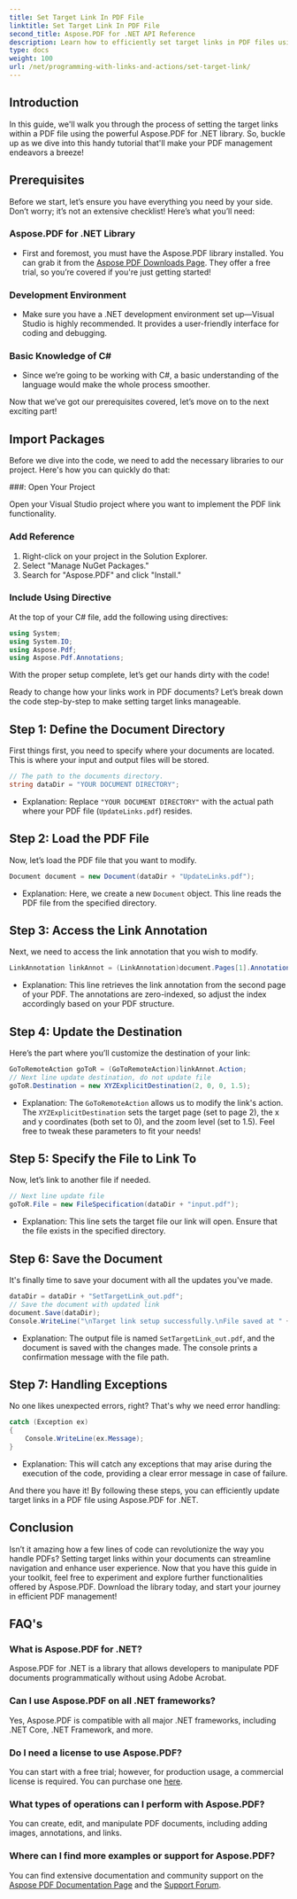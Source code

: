```yaml
---
title: Set Target Link In PDF File
linktitle: Set Target Link In PDF File
second_title: Aspose.PDF for .NET API Reference
description: Learn how to efficiently set target links in PDF files using Aspose.PDF for .NET with our step-by-step guide. Perfect for enhancing document navigation.
type: docs
weight: 100
url: /net/programming-with-links-and-actions/set-target-link/
---
```

## Introduction

In this guide, we'll walk you through the process of setting the target links within a PDF file using the powerful Aspose.PDF for .NET library. So, buckle up as we dive into this handy tutorial that'll make your PDF management endeavors a breeze!

## Prerequisites

Before we start, let’s ensure you have everything you need by your side. Don’t worry; it’s not an extensive checklist! Here’s what you’ll need:

### Aspose.PDF for .NET Library
- First and foremost, you must have the Aspose.PDF library installed. You can grab it from the [Aspose PDF Downloads Page](https://releases.aspose.com/pdf/net/). They offer a free trial, so you’re covered if you're just getting started!

### Development Environment
- Make sure you have a .NET development environment set up—Visual Studio is highly recommended. It provides a user-friendly interface for coding and debugging.

### Basic Knowledge of C#
- Since we’re going to be working with C#, a basic understanding of the language would make the whole process smoother.

Now that we’ve got our prerequisites covered, let’s move on to the next exciting part!

## Import Packages

Before we dive into the code, we need to add the necessary libraries to our project. Here's how you can quickly do that:

###: Open Your Project 

Open your Visual Studio project where you want to implement the PDF link functionality.

### Add Reference 

1. Right-click on your project in the Solution Explorer.
2. Select "Manage NuGet Packages."
3. Search for "Aspose.PDF" and click "Install."

### Include Using Directive 

At the top of your C# file, add the following using directives:
```csharp
using System;
using System.IO;
using Aspose.Pdf;
using Aspose.Pdf.Annotations;
```

With the proper setup complete, let’s get our hands dirty with the code!

Ready to change how your links work in PDF documents? Let’s break down the code step-by-step to make setting target links manageable.

## Step 1: Define the Document Directory 

First things first, you need to specify where your documents are located. This is where your input and output files will be stored. 

```csharp
// The path to the documents directory.
string dataDir = "YOUR DOCUMENT DIRECTORY";
```

- Explanation: Replace `"YOUR DOCUMENT DIRECTORY"` with the actual path where your PDF file (`UpdateLinks.pdf`) resides.

## Step 2: Load the PDF File 

Now, let’s load the PDF file that you want to modify. 

```csharp
Document document = new Document(dataDir + "UpdateLinks.pdf");
```

- Explanation: Here, we create a new `Document` object. This line reads the PDF file from the specified directory.

## Step 3: Access the Link Annotation 

Next, we need to access the link annotation that you wish to modify. 

```csharp
LinkAnnotation linkAnnot = (LinkAnnotation)document.Pages[1].Annotations[1];
```

- Explanation: This line retrieves the link annotation from the second page of your PDF. The annotations are zero-indexed, so adjust the index accordingly based on your PDF structure.

## Step 4: Update the Destination

Here’s the part where you’ll customize the destination of your link:

```csharp
GoToRemoteAction goToR = (GoToRemoteAction)linkAnnot.Action;
// Next line update destination, do not update file
goToR.Destination = new XYZExplicitDestination(2, 0, 0, 1.5);
```

- Explanation: The `GoToRemoteAction` allows us to modify the link's action. The `XYZExplicitDestination` sets the target page (set to page 2), the x and y coordinates (both set to 0), and the zoom level (set to 1.5). Feel free to tweak these parameters to fit your needs!

## Step 5: Specify the File to Link To 

Now, let’s link to another file if needed. 

```csharp
// Next line update file
goToR.File = new FileSpecification(dataDir + "input.pdf");
```

- Explanation: This line sets the target file our link will open. Ensure that the file exists in the specified directory.

## Step 6: Save the Document 

It's finally time to save your document with all the updates you've made. 

```csharp
dataDir = dataDir + "SetTargetLink_out.pdf";
// Save the document with updated link
document.Save(dataDir);
Console.WriteLine("\nTarget link setup successfully.\nFile saved at " + dataDir);
```

- Explanation: The output file is named `SetTargetLink_out.pdf`, and the document is saved with the changes made. The console prints a confirmation message with the file path.

## Step 7: Handling Exceptions 

No one likes unexpected errors, right? That's why we need error handling:

```csharp
catch (Exception ex)
{
	Console.WriteLine(ex.Message);
}
```

- Explanation: This will catch any exceptions that may arise during the execution of the code, providing a clear error message in case of failure.

And there you have it! By following these steps, you can efficiently update target links in a PDF file using Aspose.PDF for .NET.

## Conclusion

Isn’t it amazing how a few lines of code can revolutionize the way you handle PDFs? Setting target links within your documents can streamline navigation and enhance user experience. Now that you have this guide in your toolkit, feel free to experiment and explore further functionalities offered by Aspose.PDF. Download the library today, and start your journey in efficient PDF management!

## FAQ's

### What is Aspose.PDF for .NET?
Aspose.PDF for .NET is a library that allows developers to manipulate PDF documents programmatically without using Adobe Acrobat.

### Can I use Aspose.PDF on all .NET frameworks?
Yes, Aspose.PDF is compatible with all major .NET frameworks, including .NET Core, .NET Framework, and more.

### Do I need a license to use Aspose.PDF?
You can start with a free trial; however, for production usage, a commercial license is required. You can purchase one [here](https://purchase.aspose.com/buy).

### What types of operations can I perform with Aspose.PDF?
You can create, edit, and manipulate PDF documents, including adding images, annotations, and links.

### Where can I find more examples or support for Aspose.PDF?
You can find extensive documentation and community support on the [Aspose PDF Documentation Page](https://reference.aspose.com/pdf/net/) and the [Support Forum](https://forum.aspose.com/c/pdf/10).
